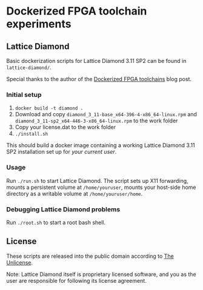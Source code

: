 # Dockerized FPGA toolchain experiments

## Lattice Diamond

Basic dockerization scripts for Lattice Diamond 3.11 SP2 can be found in
`lattice-diamond/`.

Special thanks to the author of the [Dockerized FPGA
toolchains](https://section5.ch/index.php/2017/01/20/669/) blog post.

### Initial setup

1. `docker build -t diamond .`
2. Download and copy `diamond_3_11-base_x64-396-4-x86_64-linux.rpm` and
   `diamond_3_11-sp2_x64-446-3-x86_64-linux.rpm` to the work folder
3. Copy your license.dat to the work folder
4. `./install.sh`

This should build a docker image containing a working Lattice Diamond 3.11 SP2
installation set up for *your current user*.

### Usage

Run `./run.sh` to start Lattice Diamond. The script sets up X11 forwarding,
mounts a persistent volume at `/home/youruser`, mounts your host-side home
directory as a writable volume at `/home/youruser/home`.

### Debugging Lattice Diamond problems

Run `./root.sh` to start a root bash shell.

## License

These scripts are released into the public domain according to [The
Unlicense](http://unlicense.org).

Note: Lattice Diamond itself is proprietary licensed software, and you as the
user are responsible for following its license agreement.

